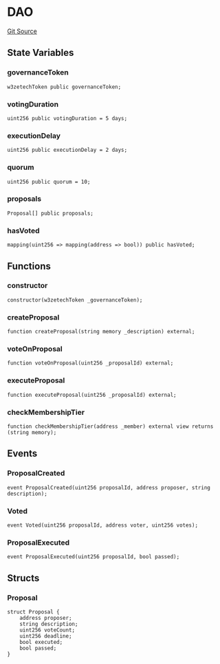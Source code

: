# DAO
[Git Source](https://github.com/web3zetech/w3zetech-dao/blob/238d69f4fab39e40c6d1a6576d7ac2a425c9ae43/src/DAO.sol)


## State Variables
### governanceToken

```solidity
w3zetechToken public governanceToken;
```


### votingDuration

```solidity
uint256 public votingDuration = 5 days;
```


### executionDelay

```solidity
uint256 public executionDelay = 2 days;
```


### quorum

```solidity
uint256 public quorum = 10;
```


### proposals

```solidity
Proposal[] public proposals;
```


### hasVoted

```solidity
mapping(uint256 => mapping(address => bool)) public hasVoted;
```


## Functions
### constructor


```solidity
constructor(w3zetechToken _governanceToken);
```

### createProposal


```solidity
function createProposal(string memory _description) external;
```

### voteOnProposal


```solidity
function voteOnProposal(uint256 _proposalId) external;
```

### executeProposal


```solidity
function executeProposal(uint256 _proposalId) external;
```

### checkMembershipTier


```solidity
function checkMembershipTier(address _member) external view returns (string memory);
```

## Events
### ProposalCreated

```solidity
event ProposalCreated(uint256 proposalId, address proposer, string description);
```

### Voted

```solidity
event Voted(uint256 proposalId, address voter, uint256 votes);
```

### ProposalExecuted

```solidity
event ProposalExecuted(uint256 proposalId, bool passed);
```

## Structs
### Proposal

```solidity
struct Proposal {
    address proposer;
    string description;
    uint256 voteCount;
    uint256 deadline;
    bool executed;
    bool passed;
}
```

